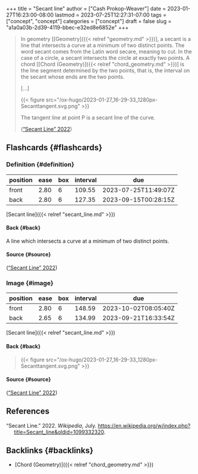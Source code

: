 +++
title = "Secant line"
author = ["Cash Prokop-Weaver"]
date = 2023-01-27T16:23:00-08:00
lastmod = 2023-07-25T12:27:31-07:00
tags = ["concept", "concept"]
categories = ["concept"]
draft = false
slug = "a1a0a03b-2d39-4119-bbec-e32ed8e6852e"
+++

> In geometry [[Geometry]({{< relref "geometry.md" >}})], a secant is a line that intersects a curve at a minimum of two distinct points. The word secant comes from the Latin word secare, meaning to cut. In the case of a circle, a secant intersects the circle at exactly two points. A chord [[Chord (Geometry)]({{< relref "chord_geometry.md" >}})] is the line segment determined by the two points, that is, the interval on the secant whose ends are the two points.
>
> [...]
>
> {{< figure src="/ox-hugo/2023-01-27_16-29-33_1280px-Secanttangent.svg.png" >}}
>
> The tangent line at point P is a secant line of the curve.
>
> (<a href="#citeproc_bib_item_1">“Secant Line” 2022</a>)


## Flashcards {#flashcards}


### Definition {#definition}

| position | ease | box | interval | due                  |
|----------|------|-----|----------|----------------------|
| front    | 2.80 | 6   | 109.55   | 2023-07-25T11:49:07Z |
| back     | 2.80 | 6   | 127.35   | 2023-09-15T00:28:15Z |

[Secant line]({{< relref "secant_line.md" >}})


#### Back {#back}

A line which intersects a curve at a minimum of two distinct points.


#### Source {#source}

(<a href="#citeproc_bib_item_1">“Secant Line” 2022</a>)


### Image {#image}

| position | ease | box | interval | due                  |
|----------|------|-----|----------|----------------------|
| front    | 2.80 | 6   | 148.59   | 2023-10-02T08:05:40Z |
| back     | 2.65 | 6   | 134.99   | 2023-09-21T16:33:54Z |

[Secant line]({{< relref "secant_line.md" >}})


#### Back {#back}

> {{< figure src="/ox-hugo/2023-01-27_16-29-33_1280px-Secanttangent.svg.png" >}}


#### Source {#source}

(<a href="#citeproc_bib_item_1">“Secant Line” 2022</a>)

## References

<style>.csl-entry{text-indent: -1.5em; margin-left: 1.5em;}</style><div class="csl-bib-body">
  <div class="csl-entry"><a id="citeproc_bib_item_1"></a>“Secant Line.” 2022. <i>Wikipedia</i>, July. <a href="https://en.wikipedia.org/w/index.php?title=Secant_line&oldid=1099332320">https://en.wikipedia.org/w/index.php?title=Secant_line&#38;oldid=1099332320</a>.</div>
</div>


## Backlinks {#backlinks}

-   [Chord (Geometry)]({{< relref "chord_geometry.md" >}})
